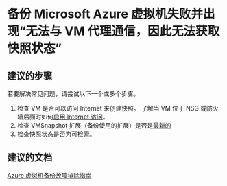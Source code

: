 <properties
    pageTitle="Backup of Windows Azure virtual machine fails with 'Could not communicate with the VM agent for snapshot status'"
    description="Windows VM 快照问题"
    service="microsoft.recoveryservices"
    resource="vaults"
    authors="trinadhk"
    displayOrder="2"
    selfHelpType="resource"
    supportTopicIds=""
    resourceTags=""
    productPesIds=""
    cloudEnvironments="public"
/>


# 备份 Microsoft Azure 虚拟机失败并出现“无法与 VM 代理通信，因此无法获取快照状态”

## **建议的步骤**
若要解决常见问题，请尝试以下一个或多个步骤。

1. 检查 VM 是否可以访问 Internet 来创建快照。 了解当 VM 位于 NSG 或防火墙后面时如何[启用 Internet 访问](https://azure.microsoft.com/en-us/documentation/articles/backup-azure-troubleshoot-vm-backup-fails-snapshot-timeout/#cause-1-the-vm-does-not-have-internet-access)。 
2. 检查 VMSnapshot 扩展（备份使用的扩展）是否是[最新的](https://azure.microsoft.com/en-us/documentation/articles/backup-azure-troubleshoot-vm-backup-fails-snapshot-timeout/#cause-3-the-backup-extension-fails-to-update-or-load)
3. 检查快照状态是否为[可检索](https://azure.microsoft.com/documentation/articles/backup-azure-troubleshoot-vm-backup-fails-snapshot-timeout/#cause-4-the-snapshots-status-cannot-be-retrieved-or-the-snapshots-cannot-be-taken)。


## **建议的文档**
[Azure 虚拟机备份故障排除指南](https://azure.microsoft.com/documentation/articles/backup-azure-vms-troubleshoot/)<br>



<!--HONumber=Sep16_HO3-->


